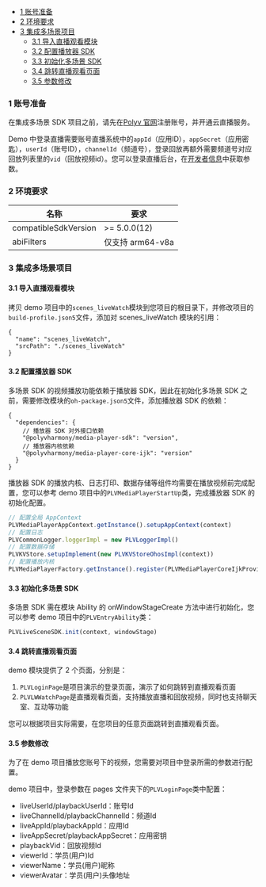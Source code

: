 <!-- START doctoc generated TOC please keep comment here to allow auto update -->
<!-- DON'T EDIT THIS SECTION, INSTEAD RE-RUN doctoc TO UPDATE -->

- [1 账号准备](#1-%E8%B4%A6%E5%8F%B7%E5%87%86%E5%A4%87)
- [2 环境要求](#2-%E7%8E%AF%E5%A2%83%E8%A6%81%E6%B1%82)
- [3 集成多场景项目](#3-%E9%9B%86%E6%88%90%E5%A4%9A%E5%9C%BA%E6%99%AF%E9%A1%B9%E7%9B%AE)
  - [3.1 导入直播观看模块](#31-%E5%AF%BC%E5%85%A5%E7%9B%B4%E6%92%AD%E8%A7%82%E7%9C%8B%E6%A8%A1%E5%9D%97)
  - [3.2 配置播放器 SDK](#32-%E9%85%8D%E7%BD%AE%E6%92%AD%E6%94%BE%E5%99%A8-SDK)
  - [3.3 初始化多场景 SDK](#33-%E5%88%9D%E5%A7%8B%E5%8C%96%E5%A4%9A%E5%9C%BA%E6%99%AF-SDK)
  - [3.4 跳转直播观看页面](#34-%E8%B7%B3%E8%BD%AC%E7%9B%B4%E6%92%AD%E8%A7%82%E7%9C%8B%E9%A1%B5%E9%9D%A2)
  - [3.5 参数修改](#35-%E5%8F%82%E6%95%B0%E4%BF%AE%E6%94%B9)

<!-- END doctoc generated TOC please keep comment here to allow auto update -->

### 1 账号准备

在集成多场景 SDK 项目之前，请先在[Polyv 官网](http://www.polyv.net/)注册账号，并开通云直播服务。

Demo 中登录直播需要账号直播系统中的`appId`（应用ID），`appSecret`（应用密匙），`userId`（账号ID），`channelId`（频道号），登录回放再额外需要频道号对应回放列表里的`vid`（回放视频id）。您可以登录直播后台，在[开发者信息](https://console.polyv.net/live/#/develop/app-id)中获取参数。

### 2 环境要求

| 名称                   | 要求            |
|----------------------|---------------|
| compatibleSdkVersion | \>= 5.0.0(12) |
| abiFilters           | 仅支持 arm64-v8a |

### 3 集成多场景项目

#### 3.1 导入直播观看模块

拷贝 demo 项目中的`scenes_liveWatch`模块到您项目的根目录下，并修改项目的`build-profile.json5`文件，添加对 scenes_liveWatch 模块的引用：

```json5
{
  "name": "scenes_liveWatch",
  "srcPath": "./scenes_liveWatch"
}
```

#### 3.2 配置播放器 SDK

多场景 SDK 的视频播放功能依赖于播放器 SDK，因此在初始化多场景 SDK 之前，需要修改模块的`oh-package.json5`文件，添加播放器 SDK 的依赖：

```json5
{
  "dependencies": {
    // 播放器 SDK 对外接口依赖
    "@polyvharmony/media-player-sdk": "version",
    // 播放器内核依赖
    "@polyvharmony/media-player-core-ijk": "version"
  }
}
```

播放器 SDK 的播放内核、日志打印、数据存储等组件均需要在播放视频前完成配置，您可以参考 demo 项目中的`PLVMediaPlayerStartUp`类，完成播放器 SDK 的初始化配置。

```ts
// 配置全局 AppContext
PLVMediaPlayerAppContext.getInstance().setupAppContext(context)
// 配置日志
PLVCommonLogger.loggerImpl = new PLVLoggerImpl()
// 配置数据存储
PLVKVStore.setupImplement(new PLVKVStoreOhosImpl(context))
// 配置播放内核
PLVMediaPlayerFactory.getInstance().register(PLVMediaPlayerCoreIjkProvider.getInstance())
```

#### 3.3 初始化多场景 SDK

多场景 SDK 需在模块 Ability 的 onWindowStageCreate 方法中进行初始化，您可以参考 demo 项目中的`PLVEntryAbility`类：

```ts
PLVLiveSceneSDK.init(context, windowStage)
```

#### 3.4 跳转直播观看页面

demo 模块提供了 2 个页面，分别是：
1. `PLVLoginPage`是项目演示的登录页面，演示了如何跳转到直播观看页面
2. `PLVLWWatchPage`是直播观看页面，支持播放直播和回放视频，同时也支持聊天室、互动等功能

您可以根据项目实际需要，在您项目的任意页面跳转到直播观看页面。

#### 3.5 参数修改

为了在 demo 项目播放您账号下的视频，您需要对项目中登录所需的参数进行配置。

demo 项目中，登录参数在 pages 文件夹下的`PLVLoginPage`类中配置：
- liveUserId/playbackUserId：账号Id
- liveChannelId/playbackChannelId：频道Id
- liveAppId/playbackAppId：应用Id
- liveAppSecret/playbackAppSecret：应用密钥
- playbackVid：回放视频Id
- viewerId：学员(用户)Id
- viewerName：学员(用户)昵称
- viewerAvatar：学员(用户)头像地址